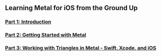 ## Learning Metal for iOS from the Ground Up
### [Part 1: Introduction](https://www.youtube.com/watch?v=TEqbZ7Ai7AA)
### [Part 2: Getting Started with Metal](https://www.youtube.com/watch?v=Gqj2lP7qlAM)
### [Part 3: Working with Triangles in Metal - Swift, Xcode, and iOS](https://www.youtube.com/watch?v=948OYW6-7ek)
